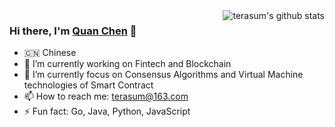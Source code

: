 <img align="right" src="https://github-readme-stats.vercel.app/api?username=terasum&show_icons=true&theme=vue" alt="terasum's github stats" />

### Hi there, I'm [Quan Chen](https://chenquan.me) 🎉


- 🇨🇳 Chinese
- 🔭 I’m currently working on Fintech and Blockchain
- 🌱 I’m currently focus on Consensus Algorithms and Virtual Machine technologies of Smart Contract
- 📫 How to reach me: terasum@163.com
- ⚡ Fun fact: Go, Java, Python, JavaScript




